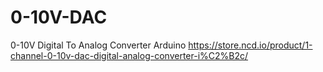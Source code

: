 # 0-10V-DAC
0-10V Digital To Analog Converter Arduino
https://store.ncd.io/product/1-channel-0-10v-dac-digital-analog-converter-i%C2%B2c/
